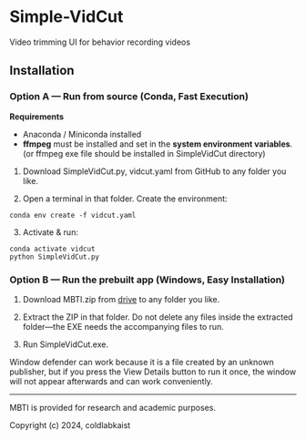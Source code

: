# Simple-VidCut
Video trimming UI for behavior recording videos


## Installation
### Option A — Run from source (Conda, Fast Execution)
**Requirements**
- Anaconda / Miniconda installed
- **ffmpeg** must be installed and set in the **system environment variables**. (or ffmpeg exe file should be installed in SimpleVidCut directory)

  
1. Download SimpleVidCut.py, vidcut.yaml from GitHub to any folder you like.

2. Open a terminal in that folder. Create the environment:

```
conda env create -f vidcut.yaml
```

3. Activate & run:

```
conda activate vidcut
python SimpleVidCut.py
```

### Option B — Run the prebuilt app (Windows, Easy Installation)

1. Download MBTI.zip from [drive](https://drive.google.com/file/d/1WtHEBoWNKgDINvH8BCLcWItzOH8xQzPP/view?usp=sharing) to any folder you like.

2. Extract the ZIP in that folder.
Do not delete any files inside the extracted folder—the EXE needs the accompanying files to run.

3. Run SimpleVidCut.exe.

Window defender can work because it is a file created by an unknown publisher, but if you press the View Details button to run it once, the window will not appear afterwards and can work conveniently.

---


MBTI is provided for research and academic purposes.

Copyright (c) 2024, coldlabkaist
